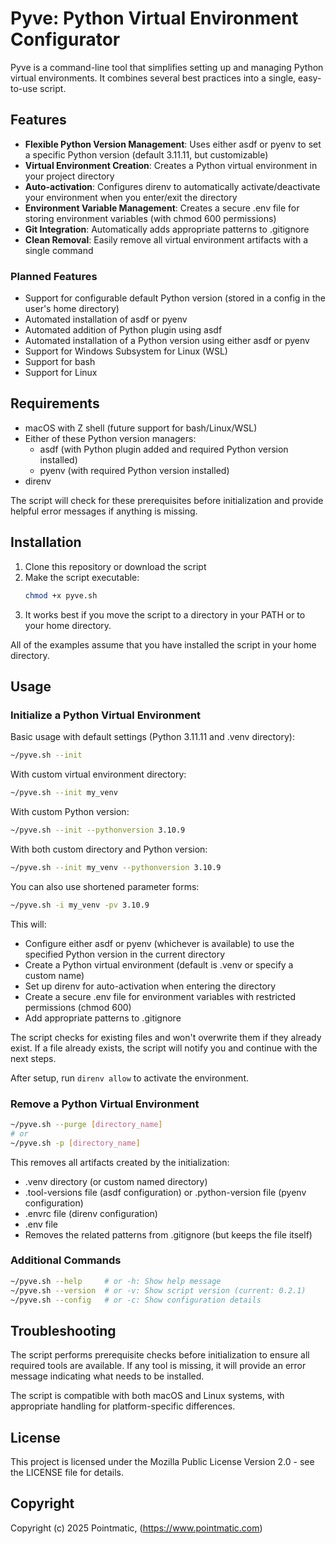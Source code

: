 # Pyve: Python Virtual Environment Configurator

Pyve is a command-line tool that simplifies setting up and managing Python virtual environments. It combines several best practices into a single, easy-to-use script.

## Features

- **Flexible Python Version Management**: Uses either asdf or pyenv to set a specific Python version (default 3.11.11, but customizable)
- **Virtual Environment Creation**: Creates a Python virtual environment in your project directory
- **Auto-activation**: Configures direnv to automatically activate/deactivate your environment when you enter/exit the directory
- **Environment Variable Management**: Creates a secure .env file for storing environment variables (with chmod 600 permissions)
- **Git Integration**: Automatically adds appropriate patterns to .gitignore
- **Clean Removal**: Easily remove all virtual environment artifacts with a single command

### Planned Features
- Support for configurable default Python version (stored in a config in the user's home directory)
- Automated installation of asdf or pyenv
- Automated addition of Python plugin using asdf
- Automated installation of a Python version using either asdf or pyenv
- Support for Windows Subsystem for Linux (WSL)
- Support for bash
- Support for Linux

## Requirements

- macOS with Z shell (future support for bash/Linux/WSL)
- Either of these Python version managers:
  - asdf (with Python plugin added and required Python version installed)
  - pyenv (with required Python version installed)
- direnv

The script will check for these prerequisites before initialization and provide helpful error messages if anything is missing.

## Installation

1. Clone this repository or download the script
2. Make the script executable:
   ```bash
   chmod +x pyve.sh
   ```
3. It works best if you move the script to a directory in your PATH or to your home directory. 

All of the examples assume that you have installed the script in your home directory. 

## Usage

### Initialize a Python Virtual Environment

Basic usage with default settings (Python 3.11.11 and .venv directory):
```bash
~/pyve.sh --init
```

With custom virtual environment directory:
```bash
~/pyve.sh --init my_venv
```

With custom Python version:
```bash
~/pyve.sh --init --pythonversion 3.10.9
```

With both custom directory and Python version:
```bash
~/pyve.sh --init my_venv --pythonversion 3.10.9
```

You can also use shortened parameter forms:
```bash
~/pyve.sh -i my_venv -pv 3.10.9
```

This will:
- Configure either asdf or pyenv (whichever is available) to use the specified Python version in the current directory
- Create a Python virtual environment (default is .venv or specify a custom name)
- Set up direnv for auto-activation when entering the directory
- Create a secure .env file for environment variables with restricted permissions (chmod 600)
- Add appropriate patterns to .gitignore

The script checks for existing files and won't overwrite them if they already exist. If a file already exists, the script will notify you and continue with the next steps.

After setup, run `direnv allow` to activate the environment.

### Remove a Python Virtual Environment

```bash
~/pyve.sh --purge [directory_name]
# or 
~/pyve.sh -p [directory_name]
```

This removes all artifacts created by the initialization:
- .venv directory (or custom named directory)
- .tool-versions file (asdf configuration) or .python-version file (pyenv configuration)
- .envrc file (direnv configuration)
- .env file
- Removes the related patterns from .gitignore (but keeps the file itself)

### Additional Commands

```bash
~/pyve.sh --help     # or -h: Show help message
~/pyve.sh --version  # or -v: Show script version (current: 0.2.1)
~/pyve.sh --config   # or -c: Show configuration details
```

## Troubleshooting

The script performs prerequisite checks before initialization to ensure all required tools are available. If any tool is missing, it will provide an error message indicating what needs to be installed.

The script is compatible with both macOS and Linux systems, with appropriate handling for platform-specific differences.

## License

This project is licensed under the Mozilla Public License Version 2.0 - see the LICENSE file for details.

## Copyright

Copyright (c) 2025 Pointmatic, (https://www.pointmatic.com)


